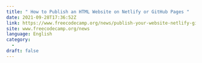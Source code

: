 ```yaml
---
title: " How to Publish an HTML Website on Netlify or GitHub Pages "
date: 2021-09-28T17:36:52Z
link: https://www.freecodecamp.org/news/publish-your-website-netlify-github/?utm_medium=RSS&utm_source=news.12bit.vn
site: www.freecodecamp.org/news
language: English
category:
  -   
draft: false
---
```

